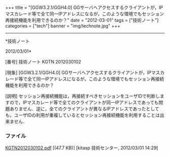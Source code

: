 ﻿+++
title = "[GGW3.2.1/GGH4.0] GGサーバへアクセスするクライアントが，IPマスカレード等で全て同一IPアドレスになるが，このような環境でもセッション再接続機能を利用できるのか？"
date = "2012-03-01"
tags = ["技術ノート"]
categories = ["tech"]
banner = "img/technote.jpg"
+++

-----------------------------------------------------------------------------------------------------------------------------

*技術ノート

2012/03/01*


[番号]
技術ノート KGTN 2012030102

[現象]
[GGW3.2.1/GGH4.0]
GGサーバへアクセスするクライアントが，IPマスカレード等で全て同一IPアドレスになるが，このような環境でもセッション再接続機能を利用できるのか？

[説明]
セッション再接続機能は，再接続すべきセッションをユーザIDで判断しますので，IPマスカレード等で全てのクライアントが同一IPアドレスであっても問題ありません．逆に，全てのクライアントが異なるIPアドレスであったとしても，ユーザIDの利用が重複しているとセッション再接続機能を利用することは出来ません．


### ファイル

 
 


[KGTN2012030102.pdf](http://techreport.kitasp.net/attachments/download/860/KGTN2012030102.pdf)
 [(47.7 KB)] [kitasp 技術センター, 2012/03/01
14:29]


 


 

